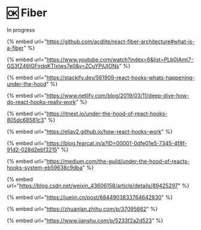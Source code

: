 # 🆗 Fiber

In progress

{% embed url="https://github.com/acdlite/react-fiber-architecture#what-is-a-fiber" %}

{% embed url="https://www.youtube.com/watch?index=6&list=PLb0IAmt7-GS3fZ46IGFirdqKTIxlws7e0&v=ZCuYPiUIONs" %}

{% embed url="https://stackify.dev/561909-react-hooks-whats-happening-under-the-hood" %}

{% embed url="https://www.netlify.com/blog/2019/03/11/deep-dive-how-do-react-hooks-really-work" %}

{% embed url="https://itnext.io/under-the-hood-of-react-hooks-805dc68581c3" %}

{% embed url="https://eliav2.github.io/how-react-hooks-work" %}

{% embed url="https://blog.fearcat.in/a?ID=00001-0dfe01e5-7345-4f8f-91d2-028d2ebf3215" %}

{% embed url="https://medium.com/the-guild/under-the-hood-of-reacts-hooks-system-eb59638c9dba" %}

{% embed url="https://blog.csdn.net/weixin_43606158/article/details/89425297" %}

{% embed url="https://juejin.cn/post/6844903833764642830" %}

{% embed url="https://zhuanlan.zhihu.com/p/37095662" %}

{% embed url="https://www.jianshu.com/p/5233f2a2d523" %}
